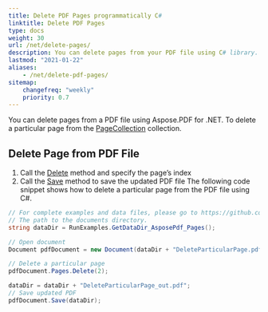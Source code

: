 ```yaml
---
title: Delete PDF Pages programmatically C#
linktitle: Delete PDF Pages
type: docs
weight: 30
url: /net/delete-pages/
description: You can delete pages from your PDF file using C# library.
lastmod: "2021-01-22"
aliases:
    - /net/delete-pdf-pages/
sitemap:
    changefreq: "weekly"
    priority: 0.7
---
```


You can delete pages from a PDF file using Aspose.PDF for .NET. To delete a particular page from the [PageCollection](https://apireference.aspose.com/net/pdf/aspose.pdf/pagecollection) collection.

## Delete Page from PDF File

1. Call the [Delete](https://apireference.aspose.com/net/pdf/aspose.pdf/pagecollection/methods/delete) method and specify the page’s index
1. Call the [Save](https://apireference.aspose.com/net/pdf/aspose.pdf.document/save/methods/4) method to save the updated PDF file
The following code snippet shows how to delete a particular page from the PDF file using C#.

```csharp
// For complete examples and data files, please go to https://github.com/aspose-pdf/Aspose.PDF-for-.NET
// The path to the documents directory.
string dataDir = RunExamples.GetDataDir_AsposePdf_Pages();

// Open document
Document pdfDocument = new Document(dataDir + "DeleteParticularPage.pdf");

// Delete a particular page
pdfDocument.Pages.Delete(2);

dataDir = dataDir + "DeleteParticularPage_out.pdf";
// Save updated PDF
pdfDocument.Save(dataDir);
```
